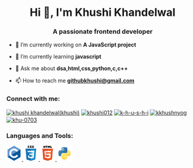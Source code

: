 <h1 align="center">Hi 👋, I'm Khushi Khandelwal</h1>
<h3 align="center">A passionate frontend developer</h3>

- 🔭 I’m currently working on **A JavaScript project**

- 🌱 I’m currently learning **javascript**

- 💬 Ask me about **dsa,html,css,python,c,c++**

- 📫 How to reach me **githubkhushi@gmail.com**

<h3 align="left">Connect with me:</h3>
<p align="left">
<a href="www.linkedin.com/in/khushi-khandelwal-605263259" target="blank"><img align="center" src="https://raw.githubusercontent.com/rahuldkjain/github-profile-readme-generator/master/src/images/icons/Social/linked-in-alt.svg" alt="khushi khandelwal(khushi)" height="30" width="40" /></a>
<a href="https://www.codechef.com/users/khushi012" target="blank"><img align="center" src="https://cdn.jsdelivr.net/npm/simple-icons@3.1.0/icons/codechef.svg" alt="khushi012" height="30" width="40" /></a>
<a href="https://codeforces.com/profile/k-h-u-s-h-i" target="blank"><img align="center" src="https://raw.githubusercontent.com/rahuldkjain/github-profile-readme-generator/master/src/images/icons/Social/codeforces.svg" alt="k-h-u-s-h-i" height="30" width="40" /></a>
<a href="https://auth.geeksforgeeks.org/user/kkhushnyog" target="blank"><img align="center" src="https://raw.githubusercontent.com/rahuldkjain/github-profile-readme-generator/master/src/images/icons/Social/geeks-for-geeks.svg" alt="kkhushnyog" height="30" width="40" /></a>
<a href="https://www.topcoder.com/members/khu-0703" target="blank"><img align="center" src="https://raw.githubusercontent.com/rahuldkjain/github-profile-readme-generator/master/src/images/icons/Social/topcoder.svg" alt="khu-0703" height="30" width="40" /></a>
</p>

<h3 align="left">Languages and Tools:</h3>
<p align="left"> <a href="https://www.cprogramming.com/" target="_blank" rel="noreferrer"> <img src="https://raw.githubusercontent.com/devicons/devicon/master/icons/c/c-original.svg" alt="c" width="40" height="40"/> </a> <a href="https://www.w3schools.com/css/" target="_blank" rel="noreferrer"> <img src="https://raw.githubusercontent.com/devicons/devicon/master/icons/css3/css3-original-wordmark.svg" alt="css3" width="40" height="40"/> </a> <a href="https://www.w3.org/html/" target="_blank" rel="noreferrer"> <img src="https://raw.githubusercontent.com/devicons/devicon/master/icons/html5/html5-original-wordmark.svg" alt="html5" width="40" height="40"/> </a> <a href="https://www.python.org" target="_blank" rel="noreferrer"> <img src="https://raw.githubusercontent.com/devicons/devicon/master/icons/python/python-original.svg" alt="python" width="40" height="40"/> </a> </p>
